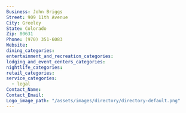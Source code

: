 ```yaml
---
Business: John Briggs
Street: 909 11th Avenue
City: Greeley
State: Colorado
Zip: 80631
Phone: (970) 351-6083
Website:
dining_categories:
entertainment_and_recreation_categories:
lodging_and_event_centers_categories:
nightlife_categories:
retail_categories:
service_categories:
  - legal
Contact_Name:
Contact_Email:
Logo_image_path: "/assets/images/directory/directory-default.png"
---
```



